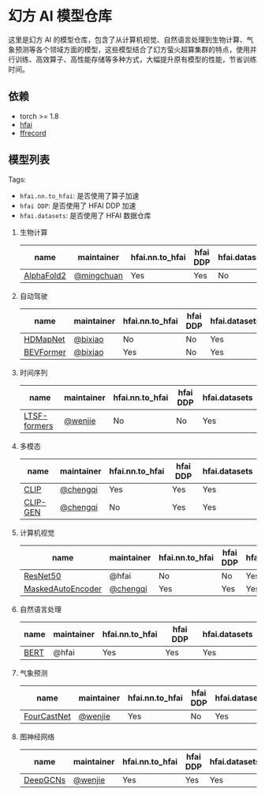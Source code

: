 # 幻方 AI 模型仓库

这里是幻方 AI 的模型仓库，包含了从计算机视觉、自然语言处理到生物计算、气象预测等各个领域方面的模型，这些模型结合了幻方萤火超算集群的特点，使用并行训练、高效算子、高性能存储等多种方式，大幅提升原有模型的性能，节省训练时间。


## 依赖

- torch >= 1.8
- [hfai](https://doc.hfai.high-flyer.cn/index.html)
- [ffrecord](https://github.com/HFAiLab/ffrecord/)

## 模型列表

Tags:

- `hfai.nn.to_hfai`: 是否使用了算子加速
- `hfai DDP`: 是否使用了 HFAI DDP 加速
- `hfai.datasets`: 是否使用了 HFAI 数据仓库


1. 生物计算

    | name                                                         | maintainer                                | hfai.nn.to_hfai  | hfai DDP  | hfai.datasets  |
    |--------------------------------------------------------------|-------------------------------------------|------------------|-----------|----------------|
    | [AlphaFold2](https://github.com/HFAiLab/alphafold-optimized) | [@mingchuan](https://github.com/Revnize)  | Yes              | Yes       | No             |


2. 自动驾驶

    | name                                              | maintainer                                | hfai.nn.to_hfai  | hfai DDP  | hfai.datasets  |
    |---------------------------------------------------|-------------------------------------------|------------------|-----------|----------------|
    | [HDMapNet](https://github.com/HFAiLab/hdmapnet)   | [@bixiao](https://github.com/Freja71122)  | No               | No        | Yes            |
    | [BEVFormer](https://github.com/HFAiLab/BEVFormer) | [@bixiao](https://github.com/Freja71122)  | Yes              | No        | Yes            |


3. 时间序列

    | name                                                      | maintainer                             | hfai.nn.to_hfai  | hfai DDP  | hfai.datasets  |
    |-----------------------------------------------------------|----------------------------------------|------------------|-----------|----------------|
    | [LTSF-formers](https://github.com/HFAiLab/LTSF-formers)   | [@wenjie](https://github.com/VachelHU) | No               | No        | Yes            |


4. 多模态

    | name                                             | maintainer                                    | hfai.nn.to_hfai  | hfai DDP  | hfai.datasets  |
    |--------------------------------------------------|-----------------------------------------------|------------------|-----------|----------------|
    | [CLIP](clip)                                     | [@chengqi](https://github.com/KinglittleQ)    | Yes              | Yes       | Yes            |
    | [CLIP-GEN](https://github.com/HFAiLab/clip-gen)  | [@chengqi](https://github.com/KinglittleQ)    | No               | Yes       | Yes            |


5. 计算机视觉

    | name                     | maintainer                                    | hfai.nn.to_hfai  | hfai DDP  | hfai.datasets  |
    |--------------------------|-----------------------------------------------|------------------|-----------|----------------|
    | [ResNet50](resnet)       | @hfai                                         | No               | No        | Yes            |
    | [MaskedAutoEncoder](mae) | [@chengqi](https://github.com/KinglittleQ)    | Yes              | Yes       | Yes            |


6. 自然语言处理

    | name         | maintainer                                    | hfai.nn.to_hfai  | hfai DDP  | hfai.datasets  |
    |--------------|-----------------------------------------------|------------------|-----------|----------------|
    | [BERT](bert) | @hfai                                         | Yes              | Yes       | Yes            |

7. 气象预测

    | name                                                   | maintainer                             | hfai.nn.to_hfai  | hfai DDP  | hfai.datasets  |
    |--------------------------------------------------------|----------------------------------------|------------------|-----------|----------------|
    | [FourCastNet](https://github.com/HFAiLab/FourCastNet)  | [@wenjie](https://github.com/VachelHU) | Yes              | No        | Yes            |

8. 图神经网络

    | name                                                         | maintainer                             | hfai.nn.to_hfai  | hfai DDP  | hfai.datasets  |
    |--------------------------------------------------------------|----------------------------------------|------------------|-----------|----------------|
    | [DeepGCNs](https://github.com/HFAiLab/Distributed-DeepGCNs)  | [@wenjie](https://github.com/VachelHU) | Yes              | Yes       | Yes            |

